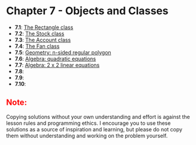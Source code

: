 # Chapter 7 - Objects and Classes

- **7.1**: [The Rectangle class](./tasks/7.1.py)
- **7.2**: [The Stock class](./tasks/7.2.py)
- **7.3**: [The Account class](./tasks/7.3.py)
- **7.4**: [The Fan class](./tasks/7.4.py)
- **7.5**: [Geometry: n-sided regular polygon](./tasks/7.5.py)
- **7.6**: [Algebra: quadratic equations](./tasks/7.6.py)
- **7.7**: [Algebra: 2 x 2 linear equations](./tasks/7.7.py)
- **7.8**: [](./tasks/7.8.py)
- **7.9**: [](./tasks/7.9.py)
- **7.10**: [](./tasks/7.10.py)

<h2 style="color:red">Note:</h2>

Copying solutions without your own understanding and effort is against the lesson rules and programming ethics. I encourage you to use these solutions as a source of inspiration and learning, but please do not copy them without understanding and working on the problem yourself.
